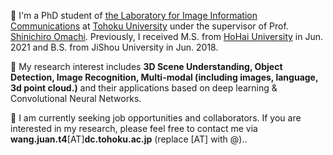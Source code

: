 <!-- 👋 Hi! I am Juan Wang(王娟 in Chinese). I work at [DAMO Academy](https://damo.alibaba.com/) <a href='https://damo.alibaba.com/' target="_blank"><img src='./images/alibaba.png' align="center" style='vertical-align: middle; width: 78px;'></a> as an Algorithm Expert in Hangzhou. I received my Ph.D. degree from [Zhejiang University](http://www.zju.edu.cn/) <a href="http://www.zju.edu.cn/" target="_blank"><img src='./images/zju.png' align="center" style='vertical-align: middle; width: 19px;'></a> in June 2024, affiliated with a joint program with [Westlake University](https://www.westlake.edu.cn/) <a href="https://www.westlake.edu.cn/" target="_blank"><img src='./images/westlake.png' align="center" style='vertical-align: middle; width: 19px;'></a> at [Machine Intelligence Laboratory (MiLAB)](https://milab.westlake.edu.cn/) and advised by Prof. [Donglin Wang](https://en.westlake.edu.cn/faculty/donglin-wang.html). Before that, I received my B.Eng. Degree from School of Computer Science, [Wuhan University](https://www.whu.edu.cn/) <a href="https://www.whu.edu.cn/" target="_blank"><img src='./images/whu.png' align="center" style='vertical-align: middle; width: 19px;'></a> in June 2019. -->

👋 I'm a PhD student of [the Laboratory for Image Information Communications](http://www.iic.ecei.tohoku.ac.jp/) <a href="http://www.iic.ecei.tohoku.ac.jp/" target="_blank"></a> at [Tohoku University](https://www.tohoku.ac.jp/en/) <a href="https://www.tohoku.ac.jp/en/" target="_blank"></a> under the supervisor of Prof. [Shinichiro Omachi](https://scholar.google.com/citations?user=5YWMFLUAAAAJ&hl=en). Previously, I received M.S. from [HoHai University](https://en.hhu.edu.cn/) <a href="https://en.hhu.edu.cn/" target="_blank"></a> in Jun. 2021 and B.S. from JiShou University in Jun. 2018.


<!-- 🔬 My research has centered on the **3D perception, understanding, reasoning, and generation of multimodal (including images, videos, language, dynamics, etc.) data from both the internet and the physical world**. I also focus on **efficientAI** (in terms of data, time, parameters, memory, etc.) for multimodal applications. I have published 20+ papers <a class='all_citation_badges' href="" target="_blank"></a> on the above topics at the top-tier international AI conferences. Recently, I devote myself to the development of multi-modal generative, embodied, and unified foundation models. -->
<!-- <a href="https://scholar.google.com/citations?user=mhpkWSYAAAAJ" target="_blank"><img src="https://img.shields.io/badge/dynamic/json?label=Paper%20Citations&query=total_citations&url=https%3A%2F%2Fcse.bth.se%2F~fer%2Fgooglescholar-api%2Fgooglescholar.php%3Fuser%3DmhpkWSYAAAAJ&logo=googlescholar&style=social" align="center" alt="Google Scholar"></a> -->

🔬 My research interest includes **3D Scene Understanding, Object Detection, Image Recognition, Multi-modal (including images, language, 3d point cloud.)** and their applications based on deep learning & Convolutional Neural Networks.

<!-- 🌟 I am looking for job opportunities and . If you are interedted any form of **academic cooperation**, please feel free to email me at **siteng.huang**[AT]**gmail.com** (replace [AT] with @). Additionly, I maintain close cooperation with [MiLAB](https://milab.westlake.edu.cn/) from Westlake University. This top-tier robot learning lab is actively looking for **visiting students and RAs** (please refer to [Recruitment](https://milab.westlake.edu.cn/contact.html)). Specially, if you are willing to cooperate with me there, please also send me a copy when sending your CV to the lab. -->

🌟 I am currently seeking job opportunities and collaborators. If you are interested in my research, please feel free to contact me via **wang.juan.t4**[AT]**dc.tohoku.ac.jp** (replace [AT] with @)..